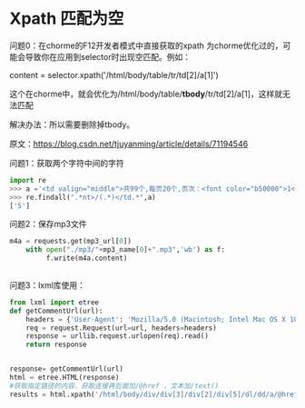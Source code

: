 # Xpath 匹配为空

问题0：在chorme的F12开发者模式中直接获取的xpath 为chorme优化过的，可能会导致你在应用到selector时出现空匹配。例如：

content = selector.xpath('/html/body/table/tr/td[2]/a[1]')

这个在chorme中，就会优化为/html/body/table/**tbody**/tr/td[2]/a[1]，这样就无法匹配

解决办法：所以需要删除掉tbody。


原文：https://blog.csdn.net/tjuyanming/article/details/71194546 

问题1：获取两个字符中间的字符

```python
import re
>>> a ='<td valign="middle">共99个,每页20个,页次：<font color="b50000">1</font>/5</td>'
>>> re.findall(".*nt>/(.*)</td.*",a)
['5']
```

问题2：保存mp3文件

```python
m4a = requests.get(mp3_url[0])
    with open("./mp3/"+mp3_name[0]+".mp3",'wb') as f:
         f.write(m4a.content)
		
```

问题3：lxml库使用：

```python
from lxml import etree
def getCommentUrl(url):
    headers = {'User-Agent': 'Mozilla/5.0 (Macintosh; Intel Mac OS X 10_12_6) AppleWebKit/537.36 (KHTML, like Gecko) Chrome/70.0.3538.77 Safari/537.36'}
    req = request.Request(url=url, headers=headers)
    response = urllib.request.urlopen(req).read()
    return response


response= getCommentUrl(url)
html = etree.HTML(response)
#获取指定路径的内容，获取连接再后面加/@href ，文本加/text()
results = html.xpath('/html/body/div/div[3]/div[2]/div[5]/dl/dd/a/@href')
```

